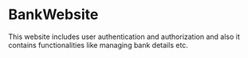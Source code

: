 # BankWebsite
This website includes user authentication and authorization and also it contains functionalities like managing bank details etc.
